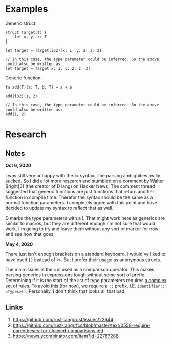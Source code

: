 
# Examples

Generic struct:
```
struct Target(T) {
    let x, y, z: T
}

let target = Target(i32)[x: 1, y: 2, z: 3]

// In this case, the type parameter could be inferred. So the above could also be written as:
let target = Target[x: 1, y: 2, z: 3]
```

Generic function:
```
fn add(T)(a: T, b: T) = a + b

add(i32)(1, 2)

// In this case, the type parameter could be inferred. So the above could also be written as:
add(1, 2)
```

# Research

## Notes

**Oct 6, 2020**

I was still very unhappy with the `<>` syntax. The parsing ambiguities really sucked. So I did a lot more research and stumbled on a comment by Walter Bright[3] (the creator of D lang) on Hacker News. The comment thread suggested that generic functions are just functions that return another function in compile time. Therefor the syntax should be the same as a normal function parameters. I completely agree with this point and have decided to update my syntax to reflect that as well.

D marks the type parameters with a !. That might work here as generics are similar to macros, but they are different enough I'm not sure that would work. I'm going to try and leave them without any sort of marker for now and see how that goes.

**May 4, 2020**

There just isn't enough brackets on a standard keyboard. I would've liked to have used `[]` instead
of `<>`. But I prefer their usage as anonymous structs.

The main issues is the `<` is used as a comparison operator. This makes parsing generics in expressions
tough without some sort of prefix. Determining if it is the start of the list of type parameters
requires [a complex set of rules](https://github.com/rust-lang/rust/issues/22644#issuecomment-75466424).
To avoid this (for now), we require a `::` prefix. I.E. `identifier::<Types>()`. Personally, I don't
think that looks all that bad.

## Links

1. https://github.com/rust-lang/rust/issues/22644
2. https://github.com/rust-lang/rfcs/blob/master/text/0558-require-parentheses-for-chained-comparisons.md
3. https://news.ycombinator.com/item?id=22787288
